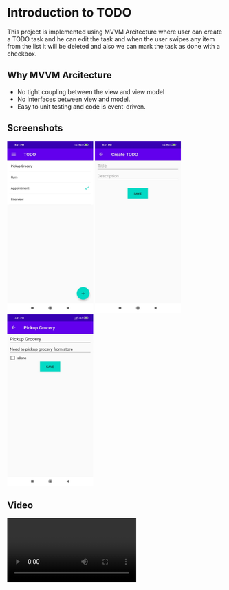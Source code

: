 # Introduction to TODO

This project is implemented using MVVM Arcitecture where user can create a TODO task and he can edit the task and when the user swipes any item from the list it will be deleted and also we can mark the task as done with a checkbox.

## Why MVVM Arcitecture

- No tight coupling between the view and view model
- No interfaces between view and model.
- Easy to unit testing and code is event-driven.

## Screenshots

<img src="https://github.com/ArjunTharani/TODO/blob/master/TODOList.jpeg" alt="" data-canonical-src="https://github.com/ArjunTharani/TODO/blob/master/TODOList.jpeg" width="200" height="400" /> <img src="https://github.com/ArjunTharani/TODO/blob/master/createTODO.jpeg" alt="" data-canonical-src="https://github.com/ArjunTharani/TODO/blob/master/TODOList.jpeg" width="200" height="400" /> <img src="https://github.com/ArjunTharani/TODO/blob/master/details.jpeg" alt="" data-canonical-src="https://github.com/ArjunTharani/TODO/blob/master/TODOList.jpeg" width="200" height="400" />

## Video

![](https://github.com/ArjunTharani/TODO/blob/master/workingVideo.mp4)
